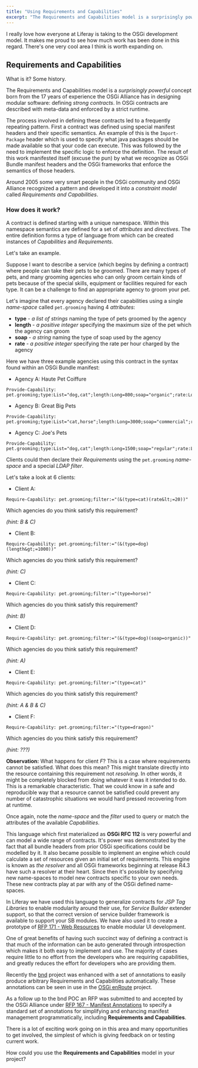 ```yaml
---
title: "Using Requirements and Capabilities"
excerpt: "The Requirements and Capabilities model is a surprisingly powerful concept born from the 17 years of experience the OSGi Alliance has in designing modular software: defining strong contracts."
---
```


I really love how everyone at Liferay is taking to the OSGi development model. It makes me proud to see how much work has been done in this regard.
There's one very cool area I think is worth expanding on.

## Requirements and Capabilities

What is it? Some history.

The Requirements and Capabilities model is a *surprisingly powerful* concept born from the 17 years of experience the OSGi Alliance has in designing modular software: defining *strong contracts*. In OSGi contracts are described with meta-data and enforced by a strict runtime.

The process involved in defining these contracts led to a frequently repeating pattern. First a contract was defined using special manifest headers and their specific semantics. An example of this is the `Import-Package` header which is used to specify what java packages should be made available so that your code can execute. This was followed by the need to implement the specific logic to enforce the definition. The result of this work manifested itself (excuse the pun) by what we recognize as OSGi Bundle manifest headers and the OSGi frameworks that enforce the semantics of those headers.

Around 2005 some very smart people in the OSGi community and OSGi Alliance recognized a pattern and developed it into a *constraint model* called *Requirements and Capabilities*.

### How does it work?

A contract is defined starting with a unique namespace. Within this namespace semantics are defined for a set of *attributes* and *directives*. The entire definition forms a type of language from which can be created instances of *Capabilities* and *Requirements*.

Let's take an example.

Suppose I want to describe a service (which begins by defining a contract) where people can take their pets to be groomed. There are many types of pets, and many grooming agencies who can only groom certain kinds of pets because of the special skills, equipment or facilities required for each type. It can be a challenge to find an appropriate agency to groom your pet.

Let's imagine that every agency declared their capabilities using a single *name-space* called `pet.grooming` having 4 *attributes*:
* **type** - *a list of strings* naming the type of pets groomed by the agency
* **length** - *a positive integer* specifying the maximum size of the pet which the agency can groom
* **soap** - *a string* naming the type of soap used by the agency
* **rate** - *a positive integer* specifying the rate per hour charged by the agency

Here we have three example agencies using this contract in the syntax found within an OSGi Bundle manifest:

* Agency A: Haute Pet Coiffure
```
Provide-Capability: pet.grooming;type:List="dog,cat";length:Long=800;soap="organic";rate:Long="50"
```

* Agency B: Great Big Pets
```
Provide-Capability: pet.grooming;type:List="cat,horse";length:Long=3000;soap="commercial";rate:Long="20"
```

* Agency C: Joe's Pets
```
Provide-Capability: pet.grooming;type:List="dog,cat";length:Long=1500;soap="regular";rate:Long="15"
```

Clients could then declare their *Requirements* using the `pet.grooming` *name-space* and a special *LDAP filter*.

Let's take a look at 6 clients:

* Client A:
```
Require-Capability: pet.grooming;filter:="(&(type=cat)(rate&lt;=20))"
```

  Which agencies do you think satisfy this requirement?

  *(hint: B & C)*

* Client B:
```
Require-Capability: pet.grooming;filter:="(&(type=dog)(length&gt;=1000))"
```

  Which agencies do you think satisfy this requirement?

  *(hint: C)*

* Client C:
```
Require-Capability: pet.grooming;filter:="(type=horse)"
```

  Which agencies do you think satisfy this requirement?

  *(hint: B)*

* Client D:
```
Require-Capability: pet.grooming;filter:="(&(type=dog)(soap=organic))"
```

  Which agencies do you think satisfy this requirement?

  *(hint: A)*

* Client E:
```
Require-Capability: pet.grooming;filter:="(type=cat)"
```

  Which agencies do you think satisfy this requirement?

  *(hint: A & B & C)*

* Client F:
```
Require-Capability: pet.grooming;filter:="(type=dragon)"
```

  Which agencies do you think satisfy this requirement?

  *(hint: ???)*

**Observation:** What happens for client *F*? This is a case where requirements cannot be satisfied. What does this mean? This might translate directly into the resource containing this requirement not *resolving*. In other words, it might be completely blocked from doing whatever it was it intended to do. This is a remarkable characteristic. That we could know in a safe and reproducible way that a resource cannot be satisfied could prevent any number of catastrophic situations we would hard pressed recovering from at runtime.

Once again, note the *name-space* and the *filter* used to query or match the attributes of the available *Capabilities*.

This language which first materialized as **OSGi RFC 112** is very powerful and can model a wide range of contracts. It's power was demonstrated by the fact that all bundle headers from prior OSGi specifications could be modelled by it. It also became possible to implement an engine which could calculate a set of resources given an initial set of requirements. This engine is known as *the resolver* and all OSGi frameworks beginning at release R4.3 have such a resolver at their heart. Since then it's possible by specifying new name-spaces to model new contracts specific to your own needs. These new contracts play at par with any of the OSGi defined name-spaces.

In Liferay we have used this language to generalize contracts for *JSP Tag Libraries* to enable modularity around their use, for *Service Builder* extender support, so that the correct version of service builder framework is available to support your SB modules. We have also used it to create a prototype of [RFP 171 - Web Resources](https://github.com/osgi/design/blob/master/rfps/rfp-0171-Web-Resources.pdf) to enable modular UI development.

One of great benefits of having such succinct way of defining a contract is that much of the information can be auto generated through introspection which makes it both easy to implement and use. The majority of cases require little to no effort from the developers who are requiring capabilities, and greatly reduces the effort for developers who are providing them.

Recently the [bnd](https://github.com/bndtools/bnd) project was enhanced with a set of annotations to easily produce arbitrary Requirements and Capabilities automatically. These annotations can be seen in use in the [OSGi enRoute](http://enroute.osgi.org/) project.

As a follow up to the bnd POC an RFP was submitted to and accepted by the OSGi Alliance under [RFP 167 - Manifest Annotations](https://github.com/osgi/design/blob/master/rfps/rfp-0167-Manifest-Annotations.pdf) to specify a standard set of annotations for simplifying and enhancing manifest management programmatically, including **Requirements and Capabilities**.

There is a lot of exciting work going on in this area and many opportunities to get involved, the simplest of which is giving feedback on or testing current work.

How could you use the **Requirements and Capabilities** model in your project?
